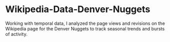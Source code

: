 # Wikipedia-Data-Denver-Nuggets
Working with temporal data, I analyzed the page views and revisions on the Wikipedia page for the Denver Nuggets to track seasonal trends and bursts of activity.
